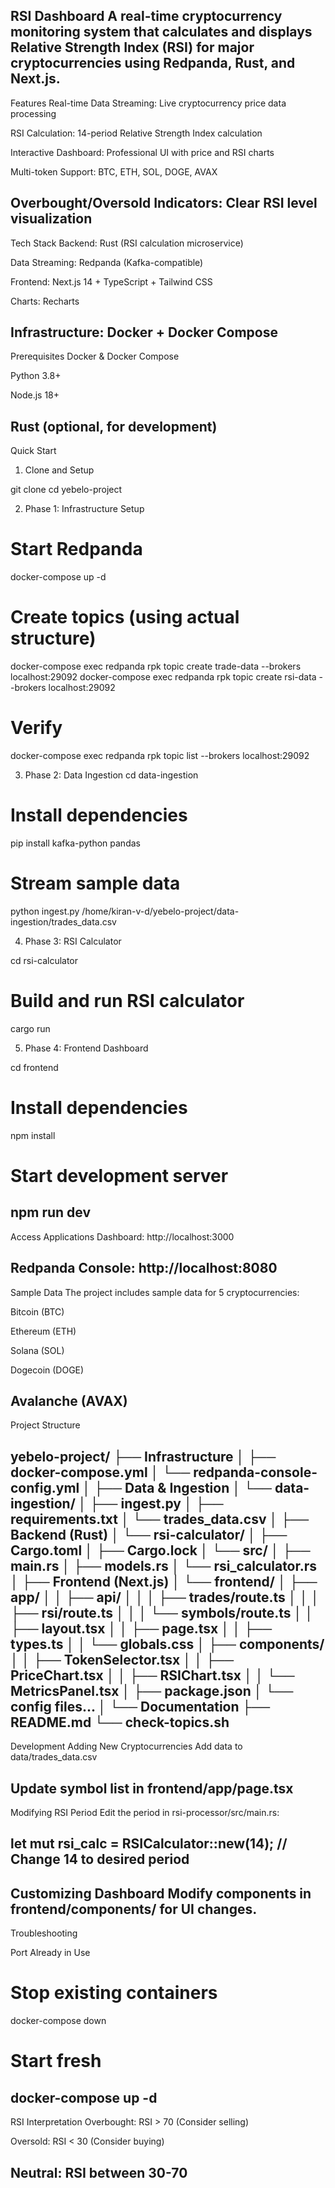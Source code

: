 RSI Dashboard
A real-time cryptocurrency monitoring system that calculates and displays Relative Strength Index (RSI) for major cryptocurrencies using Redpanda, Rust, and Next.js.
---------------------------------------------------

Features
Real-time Data Streaming: Live cryptocurrency price data processing

RSI Calculation: 14-period Relative Strength Index calculation

Interactive Dashboard: Professional UI with price and RSI charts

Multi-token Support: BTC, ETH, SOL, DOGE, AVAX

Overbought/Oversold Indicators: Clear RSI level visualization
----------------------------------------------

Tech Stack
Backend: Rust (RSI calculation microservice)

Data Streaming: Redpanda (Kafka-compatible)

Frontend: Next.js 14 + TypeScript + Tailwind CSS

Charts: Recharts

Infrastructure: Docker + Docker Compose
----------------------------------------

Prerequisites
Docker & Docker Compose

Python 3.8+

Node.js 18+

Rust (optional, for development)
-------------------------------------

Quick Start

1. Clone and Setup

git clone <repo-url>
cd yebelo-project

2. Phase 1: Infrastructure Setup

# Start Redpanda
docker-compose up -d

# Create topics (using actual structure)
docker-compose exec redpanda rpk topic create trade-data --brokers localhost:29092
docker-compose exec redpanda rpk topic create rsi-data --brokers localhost:29092

# Verify
docker-compose exec redpanda rpk topic list --brokers localhost:29092

3. Phase 2: Data Ingestion
cd data-ingestion

# Install dependencies
pip install kafka-python pandas

# Stream sample data
python ingest.py /home/kiran-v-d/yebelo-project/data-ingestion/trades_data.csv

4. Phase 3: RSI Calculator

cd rsi-calculator

# Build and run RSI calculator
cargo run

5. Phase 4: Frontend Dashboard

cd frontend

# Install dependencies
npm install

# Start development server
npm run dev
------------------------------------------
Access Applications
Dashboard: http://localhost:3000

Redpanda Console: http://localhost:8080
-------------------------------------------
Sample Data
The project includes sample data for 5 cryptocurrencies:

Bitcoin (BTC)

Ethereum (ETH)

Solana (SOL)

Dogecoin (DOGE)

Avalanche (AVAX)
----------------------------------------------
Project Structure

yebelo-project/
├── Infrastructure
│   ├── docker-compose.yml
│   └── redpanda-console-config.yml
│
├──  Data & Ingestion
│   └── data-ingestion/
│       ├── ingest.py
│       ├── requirements.txt
│       └── trades_data.csv
│
├── Backend (Rust)
│   └── rsi-calculator/
│       ├── Cargo.toml
│       ├── Cargo.lock
│       └── src/
│           ├── main.rs
│           ├── models.rs
│           └── rsi_calculator.rs
│
├── Frontend (Next.js)
│   └── frontend/
│       ├── app/
│       │   ├── api/
│       │   │   ├── trades/route.ts
│       │   │   ├── rsi/route.ts
│       │   │   └── symbols/route.ts
│       │   ├── layout.tsx
│       │   ├── page.tsx
│       │   ├── types.ts
│       │   └── globals.css
│       ├── components/
│       │   ├── TokenSelector.tsx
│       │   ├── PriceChart.tsx
│       │   ├── RSIChart.tsx
│       │   └── MetricsPanel.tsx
│       ├── package.json
│       └── config files...
│
└── Documentation
    ├── README.md
    └── check-topics.sh
----------------------------------------------

Development
Adding New Cryptocurrencies
Add data to data/trades_data.csv

Update symbol list in frontend/app/page.tsx
---------------------------------------------

Modifying RSI Period
Edit the period in rsi-processor/src/main.rs:

let mut rsi_calc = RSICalculator::new(14); // Change 14 to desired period
------------------------------------------------------------------

Customizing Dashboard
Modify components in frontend/components/ for UI changes.
-----------------------------------------------------------------

Troubleshooting

Port Already in Use

# Stop existing containers
docker-compose down

# Start fresh
docker-compose up -d
----------------------------------
RSI Interpretation
Overbought: RSI > 70 (Consider selling)

Oversold: RSI < 30 (Consider buying)

Neutral: RSI between 30-70
-----------------------------------------